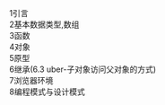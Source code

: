 1引言<br>
2基本数据类型,数组<br>
3函数<br>
4对象<br>
5原型<br>
6继承(6.3 uber-子对象访问父对象的方式)<br>
7浏览器环境<br>
8编程模式与设计模式<br>
